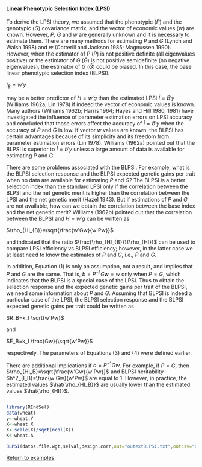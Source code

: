 #### Linear Phenotypic Selection Index (LPSI)

To derive the LPSI theory, we assumed that the phenotypic ($P$) and the genotypic ($G$) covariance matrix, and the vector of economic values ($w$) are known. However, $P$, $G$ and $w$ are generally unknown and it is necessary to estimate them. There are many methods for estimating $P$ and $G$ (Lynch and Walsh 1998) and $w$ (Cotterill and Jackson 1985; Magnussen 1990). However, when the estimator of $P$ ($\hat{P}$) is not positive definite (all eigenvalues positive) or the estimator of $G$ ($\hat{G}$) is not positive semidefinite (no negative eigenvalues), the estimator of $G$ ($\hat{G}$) could be biased. In this case, the base linear phenotypic selection index (BLPSI):

$I_{B}=w'y$

may be a better predictor of $H=w'g$ than the estimated LPSI $\hat{I}=\hat{b}'y$ (Williams 1962a; Lin 1978) if indeed the vector of economic values   is known. Many authors (Williams 1962b; Harris 1964; Hayes and Hill 1980, 1981) have investigated the influence of parameter estimation errors on LPSI accuracy and concluded that those errors affect the accuracy of $\hat{I}=\hat{b}'y$ when the accuracy of $\hat{P}$ and $\hat{G}$ is low. If vector $w$ values are known, the BLPSI has certain advantages because of its simplicity and its freedom from parameter estimation errors (Lin 1978). Williams (1962a) pointed out that the BLPSI is superior to $\hat{I}=\hat{b}'y$ unless a large amount of data is available for estimating $P$ and $G$.

There are some problems associated with the BLPSI. For example, what is the BLPSI selection response and the BLPSI expected genetic gains per trait when no data are available for estimating $P$ and $G$? The BLPSI is a better selection index than the standard LPSI only if the correlation between the BLPSI and the net genetic merit is higher than the correlation between the LPSI and the net genetic merit (Hazel 1943). But if estimations of $P$ and $G$ are not available, how can we obtain the correlation between the base index and the net genetic merit? Williams (1962b) pointed out that the correlation between the BLPSI and $H=w'g$ can be written as

$\rho_{HI_{B}}=\sqrt{\frac{w'Gw}{w'Pw}}$

and indicated that the ratio $\frac{\rho_{HI_{B}}}{\rho_{HI}}$ can be used to compare LPSI efficiency vs BLPSI efficiency; however,  in the latter case we at least need to know the estimates of $P$ and $G$, i.e., $\hat{P}$ and $\hat{G}$.

In addition, Equation (1) is only an assumption, not a result, and implies that $P$ and $G$ are the same. That is, $b=P^{-1}Gw=w$ only when $P=G$, which indicates that the BLPSI is a special case of the LPSI. Thus to obtain the selection response and the expected genetic gains per trait of the BLPSI, we need some information about $P$ and $G$. Assuming that BLPSI is indeed a particular case of the LPSI, the BLPSI selection response and the BLPSI expected genetic gains per trait could be written as 

$R_B=k_I \sqrt{w'Pw}$

and 

$E_B=k_I \frac{Gw}{\sqrt{w'Pw}}$

respectively. The parameters of Equations (3) and (4) were defined earlier.

There are additional implications if $b=P^{-1}Gw$. For example, if $P=G$, then $\rho_{HI_B}=\sqrt{\frac{w'Gw}{w'Pw}}$ and BLPSI heritability $h^2_{I_B}=\frac{w'Gw}{w'Pw}$ are equal to 1. However, in practice, the estimated values $\hat{\rho_{HI_B}}$ are usually lower than the estimated values $\hat{\rho_{HI}}$.

```R

library(RIndSel)
data(wheat)
y<-wheat.Y
X<-wheat.X
X<-scale(X)/sqrt(ncol(X))
K<-wheat.A

BLPSI(datos,file.wgt,selval,design,corr,out="outextBLPSI.txt",outcsv="outBLPSI.csv",rawdata,one.env,block.ex,softR,file.covG)

```

[Return to examples](https://github.com/RAngelaPG/RIndSel-R/blob/master/Readme.md)
